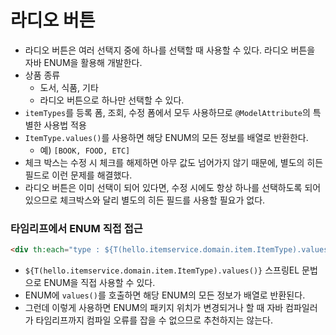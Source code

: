 # 라디오 버튼
- 라디오 버튼은 여러 선택지 중에 하나를 선택할 때 사용할 수 있다. 라디오 버튼을 자바 ENUM을 활용해 개발한다.
- 상품 종류
    - 도서, 식품, 기타
    - 라디오 버튼으로 하나만 선택할 수 있다.
- `itemTypes`를 등록 폼, 조회, 수정 폼에서 모두 사용하므로 `@ModelAttribute`의 특별한 사용법 적용
- `ItemType.values()`를 사용하면 해당 ENUM의 모든 정보를 배열로 반환한다.
  - 예) `[BOOK, FOOD, ETC]`
- 체크 박스는 수정 시 체크를 해제하면 아무 값도 넘어가지 않기 때문에, 별도의 히든 필드로 이런 문제를 해결했다.
- 라디오 버튼은 이미 선택이 되어 있다면, 수정 시에도 항상 하나를 선택하도록 되어 있으므로 체크박스와 달리 별도의 히든 필드를 사용할 필요가 없다.

### 타임리프에서 ENUM 직접 접근
```html
<div th:each="type : ${T(hello.itemservice.domain.item.ItemType).values()}">
```
- `${T(hello.itemservice.domain.item.ItemType).values()}` 스프링EL 문법으로 ENUM을 직접 사용할 수 있다.
- ENUM에 `values()`를 호출하면 해당 ENUM의 모든 정보가 배열로 반환된다.
- 그런데 이렇게 사용하면 ENUM의 패키지 위치가 변경되거나 할 때 자바 컴파일러가 타임리프까지 컴파일 오류를 잡을 수 없으므로 추천하지는 않는다.
